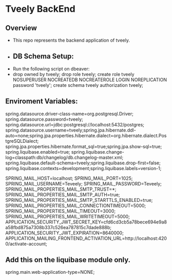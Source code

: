 # Tveely BackEnd
## Overview
- This repo represents the backend application of tveely.
- ## DB Schema Setup:
- Run the following script on dbeaver:
- drop owned by tveely;
  drop role tveely;
  create role tveely NOSUPERUSER NOCREATEDB NOCREATEROLE LOGIN NOREPLICATION password 'tveely';
  create schema tveely authorization tveely;
## Enviroment Variables:
spring.datasource.driver-class-name=org.postgresql.Driver;
spring.datasource.password=tveely;
spring.datasource.url=jdbc:postgresql://localhost:5432/postgres;
spring.datasource.username=tveely;spring.jpa.hibernate.ddl-auto=none;spring.jpa.properties.hibernate.dialect=org.hibernate.dialect.PostgreSQLDialect;
spring.jpa.properties.hibernate.format_sql=true;spring.jpa.show-sql=true;
spring.liquibase.enabled=true;
spring.liquibase.change-log=classpath:db/changelog/db.changelog-master.xml;
spring.liquibase.default-schema=tveely;spring.liquibase.drop-first=false;
spring.liquibase.contexts=development;spring.liquibase.labels=version-1;

SPRING_MAIL_HOST=localhost; SPRING_MAIL_PORT=1025;
SPRING_MAIL_USERNAME=Teveely;
SPRING_MAIL_PASSWORD=Teveely;
SPRING_MAIL_PROPERTIES_MAIL_SMTP_TRUST=*;
SPRING_MAIL_PROPERTIES_MAIL_SMTP_AUTH=true;
SPRING_MAIL_PROPERTIES_MAIL_SMTP_STARTTLS_ENABLED=true;
SPRING_MAIL_PROPERTIES_MAIL_CONNECTIONTIMEOUT=5000;
SPRING_MAIL_PROPERTIES_MAIL_TIMEOUT=3000;
SPRING_MAIL_PROPERTIES_MAIL_WRITETIMEOUT=5000;
APPLICATION_SECURITY_JWT_SECRET_KEY=cfd6cd3cb5a78bece694e9a8a58fbd875a7308b337c526ea787815c7dade888b;
APPLICATION_SECURITY_JWT_EXPIRATION=8640000;
APPLICATION_MAILING_FRONTEND_ACTIVATION_URL=http://localhost:4200/activate-account;
## Add this on the liquibase module only.
spring.main.web-application-type=NONE;